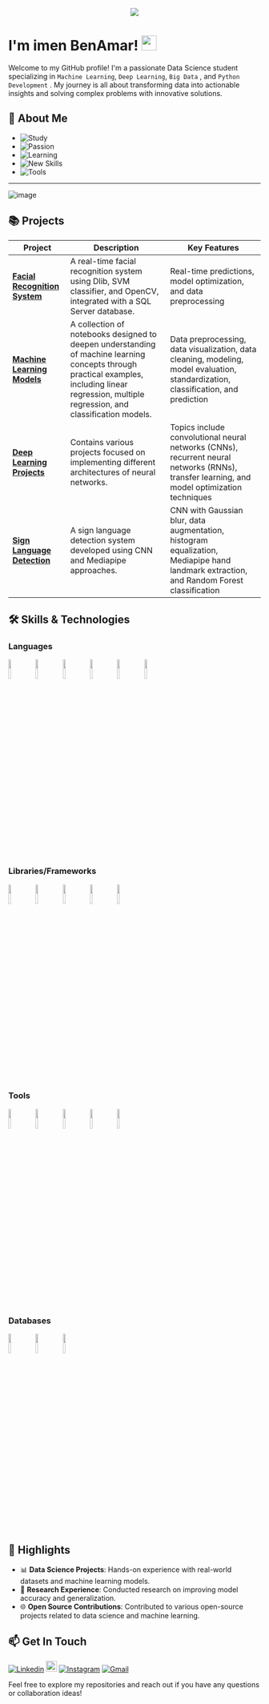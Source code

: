 <p align="center"><img src="https://camo.githubusercontent.com/b3ce8fcb16b1cd0ac29fd3772d599bc62587f919aeb0e00e88344ebfd54b569c/68747470733a2f2f692e696d6775722e636f6d2f4136625747466c2e676966"/></p>

# I'm imen BenAmar! <img src="https://raw.githubusercontent.com/iampavangandhi/iampavangandhi/master/gifs/Hi.gif" width="30px"></h2>

Welcome to my GitHub profile! I'm a passionate Data Science student specializing in `Machine Learning`, `Deep Learning`, `Big Data` , and `Python Development` . My journey is all about transforming data into actionable insights and solving complex problems with innovative solutions.
## 🚀 About Me

- ![Study](https://img.shields.io/badge/🎓_Currently_Studying-Data_Science-blue)
- ![Passion](https://img.shields.io/badge/🔍_Passionate_About-Machine_Learning,_Big_Data-yellow)
- ![Learning](https://img.shields.io/badge/💡_Currently_Learning-Advanced_ML_&_Big_Data-orange)
- ![New Skills](https://img.shields.io/badge/🌱_Learning_Skills-Data_Engineering,_Cloud-blueviolet)
- ![Tools](https://img.shields.io/badge/📈_Favorite_Tools-TensorFlow,_Keras,_Scikit_Learn-green)

------------------------------------------------------------------------------------------------------------------------------------------
![image](https://github.com/user-attachments/assets/926b62da-fefe-4d69-8de6-b68a43d61b2d)


## 📚 Projects

| Project | Description | Key Features |
|---------|-------------|--------------|
| [**Facial Recognition System**](https://github.com/ImenBenAmar/face_identification) | A real-time facial recognition system using Dlib, SVM classifier, and OpenCV, integrated with a SQL Server database. | Real-time predictions, model optimization, and data preprocessing |
| [**Machine Learning Models**](https://github.com/ImenBenAmar/Machine_Learning) | A collection of notebooks designed to deepen understanding of machine learning concepts through practical examples, including linear regression, multiple regression, and classification models. | Data preprocessing, data visualization, data cleaning, modeling, model evaluation, standardization, classification, and prediction |
| [**Deep Learning Projects**](https://github.com/ImenBenAmar/Deep_learning) | Contains various projects focused on implementing different architectures of neural networks. | Topics include convolutional neural networks (CNNs), recurrent neural networks (RNNs), transfer learning, and model optimization techniques |
| [**Sign Language Detection**](https://github.com/ImenBenAmar/Sign_language) | A sign language detection system developed using CNN and Mediapipe approaches. | CNN with Gaussian blur, data augmentation, histogram equalization, Mediapipe hand landmark extraction, and Random Forest classification |



## 🛠️ Skills & Technologies

### **Languages**
<code><img width="10%" src="https://www.vectorlogo.zone/logos/python/python-ar21.svg"></code>
<code><img width="10%" src="https://www.vectorlogo.zone/logos/r-project/r-project-ar21.svg"></code>
<code><img width="10%" src="https://www.vectorlogo.zone/logos/w3_html5/w3_html5-ar21.svg"></code>
<code><img width="10%" src="https://www.vectorlogo.zone/logos/javascript/javascript-ar21.svg"></code>
<code><img width="10%" src="https://www.vectorlogo.zone/logos/java/java-ar21.svg"></code>
<code><img width="10%" src="https://www.vectorlogo.zone/logos/kotlinlang/kotlinlang-ar21.svg"></code>

### **Libraries/Frameworks**
<code><img width="10%" src="https://www.vectorlogo.zone/logos/tensorflow/tensorflow-ar21.svg"></code>
<code><img width="10%" src="https://www.vectorlogo.zone/logos/pytorch/pytorch-ar21.svg"></code>
<code><img width="10%" src="https://github.com/scikit-learn/scikit-learn/blob/main/doc/logos/scikit-learn-logo-notext.png"></code>
<code><img width="10%" src="https://www.vectorlogo.zone/logos/numpy/numpy-ar21.svg"></code>
<code><img width="10%" src="https://www.vectorlogo.zone/logos/usepanda/usepanda-ar21.svg"></code>



### **Tools**
<code><img width="10%" src="https://www.vectorlogo.zone/logos/jupyter/jupyter-ar21.svg"></code>
<code><img width="10%" src="https://www.vectorlogo.zone/logos/git-scm/git-scm-ar21.svg"></code>
<code><img width="10%" src="https://www.vectorlogo.zone/logos/palletsprojects_flask/palletsprojects_flask-ar21.svg"></code>
<code><img width="10%" src="https://www.vectorlogo.zone/logos/jupyter/jupyter-ar21.svg"></code>
<code><img width="10%" src="https://www.vectorlogo.zone/logos/flutterio/flutterio-ar21.svg"></code>

### **Databases**
<code><img width="10%" src="https://www.vectorlogo.zone/logos/mysql/mysql-ar21.svg"></code>
<code><img width="10%" src="https://www.vectorlogo.zone/logos/mongodb/mongodb-ar21.svg"></code>
<code><img width="10%" src="https://www.svgrepo.com/show/303229/microsoft-sql-server-logo.svg"></code>


## 🌟 Highlights

- 📊 **Data Science Projects**: Hands-on experience with real-world datasets and machine learning models.
- 🔬 **Research Experience**: Conducted research on improving model accuracy and generalization.
- 🌐 **Open Source Contributions**: Contributed to various open-source projects related to data science and machine learning.


## 📫 Get In Touch
[![Linkedin](https://img.shields.io/badge/-LinkedIn-blue?style=flat&logo=Linkedin&logoColor=white)](https://www.linkedin.com/in/imen-benamar-616079212/)
[<img src="https://img.shields.io/badge/Kaggle-Follow-blue?logo=kaggle&style=social" height="22" title="Follow me on Kaggle" />](https://www.kaggle.com/imenbenamar1)
[![Instagram](https://img.shields.io/badge/-Instagram-c13584?style=flat&labelColor=c13584&logo=instagram&logoColor=white)](https://www.instagram.com/imen_benamar3/)
[![Gmail](https://img.shields.io/badge/-Gmail-c14438?style=flat&logo=Gmail&logoColor=white)](mailto:imen.bnamar@gmail.com)

Feel free to explore my repositories and reach out if you have any questions or collaboration ideas!
